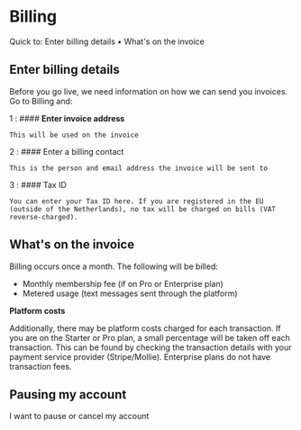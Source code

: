# Billing

Quick to: Enter billing details • What's on the invoice

## Enter billing details

Before you go live, we need information on how we can send you invoices. Go to Billing and:

1
: #### **Enter invoice address**

    This will be used on the invoice

2
: #### Enter a billing contact

    This is the person and email address the invoice will be sent to

3
: #### Tax ID

    You can enter your Tax ID here. If you are registered in the EU (outside of the Netherlands), no tax will be charged on bills (VAT reverse-charged).

## What's on the invoice

Billing occurs once a month. The following will be billed:

- Monthly membership fee (if on Pro or Enterprise plan)
- Metered usage (text messages sent through the platform)

**Platform costs**

Additionally, there may be platform costs charged for each transaction. If you are on the Starter or Pro plan, a small percentage will be taken off each transaction. This can be found by checking the transaction details with your payment service provider (Stripe/Mollie). Enterprise plans do not have transaction fees.

## Pausing my account

I want to pause or cancel my account

###

###
